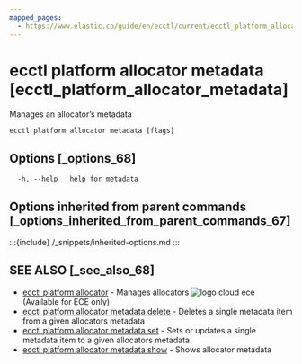 ```yaml
---
mapped_pages:
  - https://www.elastic.co/guide/en/ecctl/current/ecctl_platform_allocator_metadata.html
---
```


# ecctl platform allocator metadata [ecctl_platform_allocator_metadata]

Manages an allocator’s metadata

```
ecctl platform allocator metadata [flags]
```


## Options [_options_68]

```
  -h, --help   help for metadata
```


## Options inherited from parent commands [_options_inherited_from_parent_commands_67]

:::{include} /_snippets/inherited-options.md
:::


## SEE ALSO [_see_also_68]

* [ecctl platform allocator](/reference/ecctl_platform_allocator.md)	 - Manages allocators ![logo cloud ece](https://doc-icons.s3.us-east-2.amazonaws.com/logo_cloud_ece.svg "Supported on {{ece}}") (Available for ECE only)
* [ecctl platform allocator metadata delete](/reference/ecctl_platform_allocator_metadata_delete.md)	 - Deletes a single metadata item from a given allocators metadata
* [ecctl platform allocator metadata set](/reference/ecctl_platform_allocator_metadata_set.md)	 - Sets or updates a single metadata item to a given allocators metadata
* [ecctl platform allocator metadata show](/reference/ecctl_platform_allocator_metadata_show.md)	 - Shows allocator metadata

